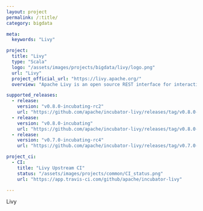 ```yaml
---
layout: project
permalink: /:title/
category: bigdata

meta:
  keywords: "Livy"

project:
  title: "Livy"
  type: "Scala"
  logo: "/assets/images/projects/bigdata/livy/logo.png"
  url: "Livy"
  project_official_url: "https://livy.apache.org/"
  overview: "Apache Livy is an open source REST interface for interacting with Apache Spark from anywhere. It supports executing snippets of code or programs in a Spark context that runs locally or in Apache Hadoop YARN."

supported_releases:
  - release:
    version: "v0.8.0-incubating-rc2"
    url: "https://github.com/apache/incubator-livy/releases/tag/v0.8.0-incubating-rc2"
  - release:
    version: "v0.8.0-incubating"
    url: "https://github.com/apache/incubator-livy/releases/tag/v0.8.0-incubating"
  - release:
    version: "v0.7.0-incubating-rc4"
    url: "https://github.com/apache/incubator-livy/releases/tag/v0.7.0-incubating-rc4"

project_ci:
  - CI:
    title: "Livy Upstream CI"
    status: "/assets/images/projects/common/CI_status.png"
    url: "https://app.travis-ci.com/github/apache/incubator-livy"

---
```


<p>Livy</p>
